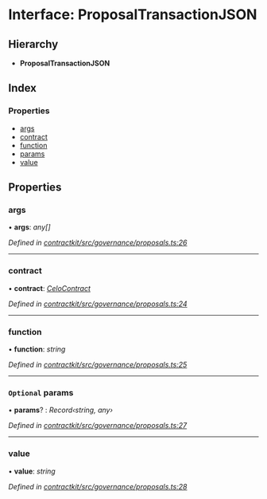 # Interface: ProposalTransactionJSON

## Hierarchy

* **ProposalTransactionJSON**

## Index

### Properties

* [args](_governance_proposals_.proposaltransactionjson.md#args)
* [contract](_governance_proposals_.proposaltransactionjson.md#contract)
* [function](_governance_proposals_.proposaltransactionjson.md#function)
* [params](_governance_proposals_.proposaltransactionjson.md#optional-params)
* [value](_governance_proposals_.proposaltransactionjson.md#value)

## Properties

###  args

• **args**: *any[]*

*Defined in [contractkit/src/governance/proposals.ts:26](https://github.com/celo-org/celo-monorepo/blob/master/packages/contractkit/src/governance/proposals.ts#L26)*

___

###  contract

• **contract**: *[CeloContract](../enums/_base_.celocontract.md)*

*Defined in [contractkit/src/governance/proposals.ts:24](https://github.com/celo-org/celo-monorepo/blob/master/packages/contractkit/src/governance/proposals.ts#L24)*

___

###  function

• **function**: *string*

*Defined in [contractkit/src/governance/proposals.ts:25](https://github.com/celo-org/celo-monorepo/blob/master/packages/contractkit/src/governance/proposals.ts#L25)*

___

### `Optional` params

• **params**? : *Record‹string, any›*

*Defined in [contractkit/src/governance/proposals.ts:27](https://github.com/celo-org/celo-monorepo/blob/master/packages/contractkit/src/governance/proposals.ts#L27)*

___

###  value

• **value**: *string*

*Defined in [contractkit/src/governance/proposals.ts:28](https://github.com/celo-org/celo-monorepo/blob/master/packages/contractkit/src/governance/proposals.ts#L28)*
